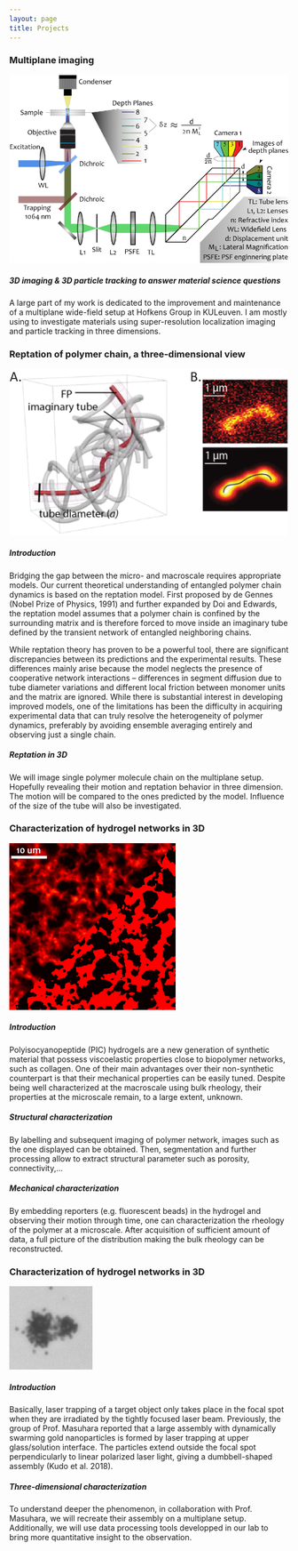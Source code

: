 ```yaml
---
layout: page
title: Projects
--- 
```

<section id = "project">
	<section id = "Setup">
		<div class ="divider"></div>
		<div class = "container">
			<div id = "imaging">
				<div class="heading">
						<h3>Multiplane imaging</h3>
				</div>
				<img src="images/Setup.gif" alt ="Multiplane setup schematic">
				<h5> 3D imaging & 3D particle tracking to answer material science questions</h5>
				<p>A large part of my work is dedicated to the improvement and maintenance of a multiplane wide-field setup at Hofkens Group in KULeuven. I am mostly using to investigate materials using super-resolution localization imaging and particle tracking in three dimensions. </p>
			</div>
		</div>
	</section>
	<section id = "Reptation">
		<div class ="divider"></div>
		<div class = "container">
			<div id = "imaging">
				<div class="heading">
						<h3>Reptation of polymer chain, a three-dimensional view </h3>
				</div>
				<img src="images/Reptation.gif" alt ="Reptation principle enlightened by single-molecule microscopy.">
				<h5 > Introduction </h5>
				<p>Bridging the gap between the micro- and macroscale requires appropriate models. Our current theoretical understanding of entangled polymer chain dynamics is based on the reptation model. First proposed by de Gennes (Nobel Prize of Physics, 1991) and further expanded by Doi and Edwards, the reptation model assumes that a polymer chain is confined by the surrounding matrix and is therefore forced to move inside an imaginary tube defined by the transient network of entangled neighboring chains.</p>
				<p>While reptation theory has proven to be a powerful tool, there are significant discrepancies between its predictions and the experimental results. These differences mainly arise because the model neglects the presence of cooperative network interactions – differences in segment diffusion due to tube diameter variations and different local friction between monomer units and the matrix are ignored. While there is substantial interest in developing improved models, one of the limitations has been the difficulty in acquiring experimental data that can truly resolve the heterogeneity of polymer dynamics, preferably by avoiding ensemble averaging entirely and observing just a single chain.</p>
				<h5 > Reptation in 3D </h5>
				<p>We will image single polymer molecule chain on the multiplane setup. Hopefully revealing their motion and reptation behavior in three dimension. The motion will be compared to the ones predicted by the model. Influence of the size of the tube will also be investigated.</p>
			</div>
		</div>
	</section>
	<section id = "PICNetwork">
		<div class ="divider"></div>
		<div class = "container">
			<div id = "imaging">
				<div class="heading">
						<h3>Characterization of hydrogel networks in 3D</h3>
				</div>
				<img src="images/Segmentation.gif" alt ="Labeled Polyisocyanopeptide network imaged by confocal microscopy">
				<h5> Introduction </h5>
				<p>Polyisocyanopeptide (PIC) hydrogels are a new generation of synthetic material that possess viscoelastic properties close to biopolymer networks, such as collagen. One of their main advantages over their non-synthetic counterpart is that their mechanical properties can be easily tuned. Despite being well characterized at the macroscale using bulk rheology, their properties at the microscale remain, to a large extent, unknown.</p>
				<h5 > Structural characterization</h5>
				<p> By labelling and subsequent imaging of polymer network, images such as the one displayed can be obtained. Then, segmentation and further processing allow to extract structural parameter such as porosity, connectivity,...
				 </p>
				<h5 > Mechanical characterization</h5>
				<p>By embedding reporters (e.g. fluorescent beads) in the hydrogel and observing their motion through time, one can characterization the rheology of the polymer at a microscale. After acquisition of sufficient amount of data, a full picture of the distribution making the bulk rheology can be reconstructed. </p>
			</div>
		</div>
	</section>
	<section id = "Gold">
		<div class ="divider"></div>
		<div class = "container">
			<div id = "imaging">
				<div class="heading">
						<h3>Characterization of hydrogel networks in 3D</h3>
				</div>
				<img src="images/Gold.gif" alt ="Gold beads trapped at the water-glass interface">
				<h5> Introduction </h5>
				<p>Basically, laser trapping of a target object only takes place in the focal spot when they are irradiated by the tightly focused laser beam. Previously, the group of Prof. Masuhara reported that a large assembly with dynamically swarming gold nanoparticles is formed by laser trapping at upper glass/solution interface. The particles extend outside the focal spot perpendicularly to linear polarized laser light, giving a dumbbell-shaped assembly (Kudo et al. 2018). </p>
				<h5 > Three-dimensional characterization</h5>
				<p> To understand deeper the phenomenon, in collaboration with Prof. Masuhara, we will recreate their assembly on a multiplane setup. Additionally, we will use data processing tools developped in our lab to bring more quantitative insight to the observation.
				 </p>
			</div>
		</div>
	</section>
</section>